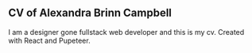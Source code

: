 ## CV of Alexandra Brinn Campbell

I am a designer gone fullstack web developer and this is my cv.
Created with React and Pupeteer.
